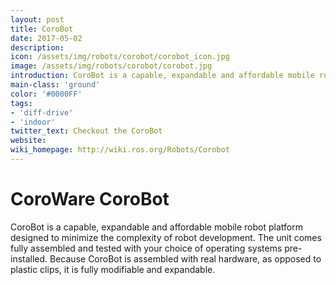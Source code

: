 ```yaml
---
layout: post
title: CoroBot
date: 2017-05-02
description:
icon: /assets/img/robots/corobot/corobot_icon.jpg
image: /assets/img/robots/corobot/corobot.jpg
introduction: CoroBot is a capable, expandable and affordable mobile robot platform designed to minimize the complexity of robot development.
main-class: 'ground'
color: '#0000FF'
tags:
- 'diff-drive'
- 'indoor'
twitter_text: Checkout the CoroBot
website: 
wiki_homepage: http://wiki.ros.org/Robots/Corobot
---
```


# CoroWare CoroBot

CoroBot is a capable, expandable and affordable mobile robot platform designed to minimize the complexity of robot development.
The unit comes fully assembled and tested with your choice of operating systems pre-installed.
Because CoroBot is assembled with real hardware, as opposed to plastic clips, it is fully modifiable and expandable.
